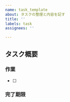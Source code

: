 ```yaml
---
name: task_template
about: タスクの整理と内容を記す
title: ''
labels: task
assignees: ''

---
```


## タスク概要

### 作業
+ [ ] 

### 完了期限
